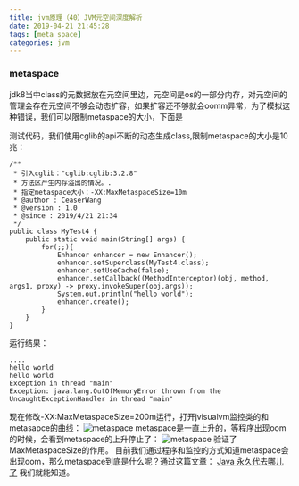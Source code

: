 ```yaml
---
title: jvm原理（40）JVM元空间深度解析
date: 2019-04-21 21:45:28
tags: [meta space]
categories: jvm
---
```


### metaspace
jdk8当中class的元数据放在元空间里边，元空间是os的一部分内存，对元空间的管理会存在元空间不够会动态扩容，如果扩容还不够就会oomm异常，为了模拟这种错误，我们可以限制metaspace的大小，下面是
<!-- more -->
测试代码，我们使用cglib的api不断的动态生成class,限制metaspace的大小是10兆：
```
/**
 * 引入cglib："cglib:cglib:3.2.8"
 * 方法区产生内存溢出的情况。.
 * 指定metaspace大小：-XX:MaxMetaspaceSize=10m
 * @author : CeaserWang
 * @version : 1.0
 * @since : 2019/4/21 21:34
 */
public class MyTest4 {
    public static void main(String[] args) {
        for(;;){
            Enhancer enhancer = new Enhancer();
            enhancer.setSuperclass(MyTest4.class);
            enhancer.setUseCache(false);
            enhancer.setCallback((MethodInterceptor)(obj, method, args1, proxy) -> proxy.invokeSuper(obj,args));
            System.out.println("hello world");
            enhancer.create();
        }
    }
}
```

运行结果：
```
....
hello world
hello world
Exception in thread "main"
Exception: java.lang.OutOfMemoryError thrown from the UncaughtExceptionHandler in thread "main"
```
现在修改-XX:MaxMetaspaceSize=200m运行，打开jvisualvm监控类的和metasapce的曲线：
![metaspace](metaspace.png)
metaspace是一直上升的，等程序出现oom的时候，会看到metaspace的上升停止了：
![metaspace](metaspace1.png)
验证了MaxMetaspaceSize的作用。
目前我们通过程序和监控的方式知道metaspace会出现oom，那么metaspace到底是什么呢？通过这篇文章：
[Java 永久代去哪儿了](https://www.infoq.cn/article/Java-PERMGEN-Removed) 我们就能知道。
